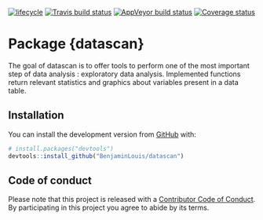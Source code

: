 [![lifecycle](https://img.shields.io/badge/lifecycle-experimental-orange.svg)](https://www.tidyverse.org/lifecycle/#experimental)
[![Travis build status](https://travis-ci.org/BenjaminLouis/datascan.svg?branch=master)](https://travis-ci.org/BenjaminLouis/datascan)
[![AppVeyor build status](https://ci.appveyor.com/api/projects/status/github/BenjaminLouis/datascan?branch=master&svg=true)](https://ci.appveyor.com/project/BenjaminLouis/datascan)
[![Coverage status](https://codecov.io/gh/BenjaminLouis/datascan/branch/master/graph/badge.svg)](https://codecov.io/github/BenjaminLouis/datascan?branch=master)

# Package {datascan}

The goal of datascan is to offer tools to perform one of the most important step of data analysis : exploratory data analysis. Implemented functions return relevant statistics and graphics about variables present in a data table.

## Installation

You can install the development version from [GitHub](https://github.com/) with:

``` r
# install.packages("devtools")
devtools::install_github("BenjaminLouis/datascan")
```

## Code of conduct

Please note that this project is released with a [Contributor Code of Conduct](CODE_OF_CONDUCT.md).
  By participating in this project you agree to abide by its terms.

